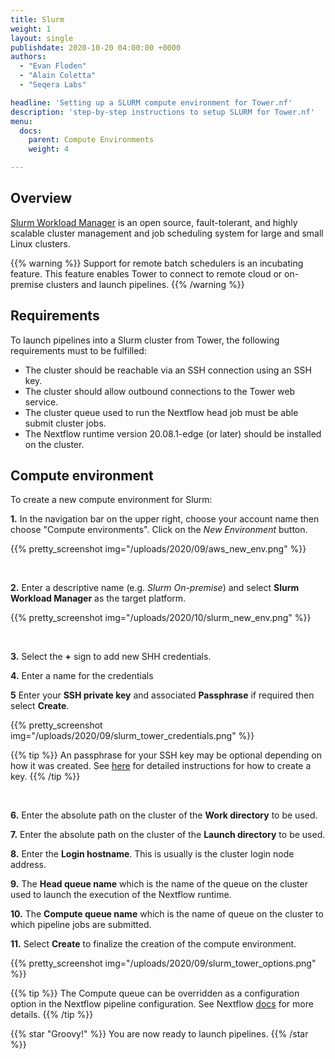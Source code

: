```yaml
---
title: Slurm
weight: 1
layout: single
publishdate: 2020-10-20 04:00:00 +0000
authors:
  - "Evan Floden"
  - "Alain Coletta"
  - "Seqera Labs"

headline: 'Setting up a SLURM compute environment for Tower.nf'
description: 'step-by-step instructions to setup SLURM for Tower.nf'
menu:
  docs:
    parent: Compute Environments
    weight: 4

---
```

## Overview

[Slurm Workload Manager](https://slurm.schedmd.com/overview.html) is an open source, fault-tolerant, and highly scalable cluster management and job scheduling system for large and small Linux clusters.

{{% warning %}}
Support for remote batch schedulers is an incubating feature.
This feature enables Tower to connect to remote cloud or on-premise clusters and launch pipelines.
{{% /warning %}}

## Requirements

To launch pipelines into a Slurm cluster from Tower, the following requirements must to be fulfilled:

* The cluster should be reachable via an SSH connection using an SSH key.
* The cluster should allow outbound connections to the Tower web service.
* The cluster queue used to run the Nextflow head job must be able submit cluster jobs.
* The Nextflow runtime version 20.08.1-edge (or later) should be installed on the cluster.


## Compute environment

To create a new compute environment for Slurm:

**1.** In the navigation bar on the upper right, choose your account name then choose "Compute environments". Click on the *New Environment* button.

{{% pretty_screenshot img="/uploads/2020/09/aws_new_env.png" %}}

<br>

**2.** Enter a descriptive name (e.g. *Slurm On-premise*) and select **Slurm Workload Manager** as the target platform.

{{% pretty_screenshot img="/uploads/2020/10/slurm_new_env.png" %}}

<br>

**3.** Select the **+** sign to add new SHH credentials.

**4.** Enter a name for the credentials

**5** Enter your **SSH private key** and associated **Passphrase** if required then select **Create**.

{{% pretty_screenshot img="/uploads/2020/09/slurm_tower_credentials.png" %}}

{{% tip %}}
An passphrase for your SSH key may be optional depending on how it was created. See [here](https://docs.github.com/en/free-pro-team@latest/github/authenticating-to-github/generating-a-new-ssh-key-and-adding-it-to-the-ssh-agent) for detailed instructions for how to create a key.
{{% /tip %}}

<br>

**6.** Enter the absolute path on the cluster of the **Work directory** to be used.

**7.** Enter the absolute path on the cluster of the **Launch directory** to be used.

**8.** Enter the **Login hostname**. This is usually is the cluster login node address.

**9.** The **Head queue name** which is the name of the queue on the cluster used to launch the execution of the Nextflow runtime.

**10.** The **Compute queue name** which is the name of queue on the cluster to which pipeline jobs are submitted.

**11.** Select **Create** to finalize the creation of the compute environment.

{{% pretty_screenshot img="/uploads/2020/09/slurm_tower_options.png" %}}

{{% tip %}}
The Compute queue can be overridden as a configuration option in the Nextflow pipeline configuration. See Nextflow [docs](https://www.nextflow.io/docs/latest/process.html#queue) for more details.
{{% /tip %}}

{{% star "Groovy!" %}}
You are now ready to launch pipelines.
{{% /star %}}
